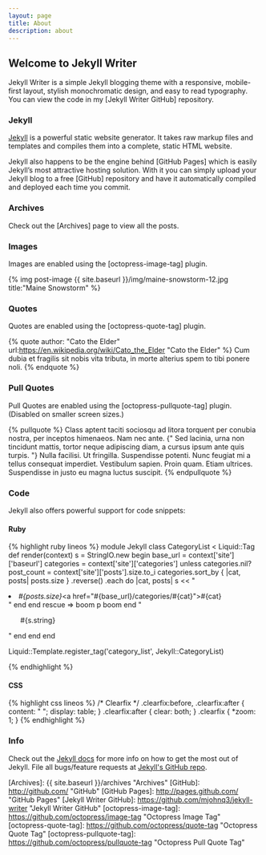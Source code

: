 ```yaml
---
layout: page
title: About
description: about
---
```


## Welcome to Jekyll Writer
Jekyll Writer is a simple Jekyll blogging theme with a responsive, mobile-first
layout, stylish monochromatic design, and easy to read typography. You can view the
code in my [Jekyll Writer GitHub] repository.

### Jekyll
[Jekyll] is a powerful static website generator. It takes raw markup files and templates
and compiles them into a complete, static HTML website.

Jekyll also happens to be the engine behind [GitHub Pages] which is easily Jekyll’s
most attractive hosting solution. With it you can simply upload your Jekyll blog
to a free [GitHub] repository and have it automatically compiled and deployed each
time you commit.

### Archives
Check out the [Archives] page to view all the posts.

### Images
Images are enabled using the [octopress-image-tag] plugin.

{% img post-image {{ site.baseurl }}/img/maine-snowstorm-12.jpg title:"Maine Snowstorm" %}

### Quotes
Quotes are enabled using the [octopress-quote-tag] plugin.

{% quote author: "Cato the Elder" url:https://en.wikipedia.org/wiki/Cato_the_Elder "Cato the Elder" %}
Cum dubia et fragilis sit nobis vita tributa, in morte alterius spem to tibi ponere noli.
{% endquote %}

### Pull Quotes
Pull Quotes are enabled using the [octopress-pullquote-tag] plugin. (Disabled on smaller
screen sizes.)

{% pullquote %}
Class aptent taciti sociosqu ad litora torquent per conubia nostra, per inceptos
himenaeos. Nam nec ante. {" Sed lacinia, urna non tincidunt mattis, tortor neque adipiscing
diam, a cursus ipsum ante quis turpis. "} Nulla facilisi. Ut fringilla. Suspendisse potenti.
Nunc feugiat mi a tellus consequat imperdiet. Vestibulum sapien. Proin quam.
Etiam ultrices. Suspendisse in justo eu magna luctus suscipit.
{% endpullquote %}

### Code
Jekyll also offers powerful support for code snippets:

#### Ruby
{% highlight ruby lineos %}
module Jekyll
  class CategoryList < Liquid::Tag
    def render(context)
      s = StringIO.new
      begin
        base_url = context['site']['baseurl']
        categories = context['site']['categories']
        unless categories.nil?
          post_count = context['site']['posts'].size.to_i
          categories.sort_by { |cat, posts| posts.size }
            .reverse()
            .each do |cat, posts|
               s << "<li><em>#{posts.size}</em><a href=\"#{base_url}/categories/#{cat}\">#{cat}</a></li>"
            end
        end
      rescue => boom
        p boom
      end
      "<ul>#{s.string}</ul>"
    end
  end
end

Liquid::Template.register_tag('category_list', Jekyll::CategoryList)

{% endhighlight %}

#### CSS
{% highlight css lineos %}
/* Clearfix */
.clearfix:before,
.clearfix:after {
  content: " ";
  display: table;
}
.clearfix:after {
  clear: both;
}
.clearfix {
  *zoom: 1;
}
{% endhighlight %}

### Info
Check out the [Jekyll docs] for more info on how to get the most out of Jekyll. File all bugs/feature requests at [Jekyll's GitHub repo][jekyll-gh].


[jekyll-gh]: http://github.com/mojombo/jekyll "Jekyll GitHub repo"
[Jekyll]:    http://jekyllrb.com "Jekyll"
[Jekyll docs]: http://jekyllrb.com/docs/home/ "Jekyll documentation"
[Archives]: {{ site.baseurl }}/archives "Archives"
[GitHub]: http://github.com/ "GitHub"
[GitHub Pages]: http://pages.github.com/ "GitHub Pages"
[Jekyll Writer GitHub]: https://github.com/mjohnq3/jekyll-writer "Jekyll Writer GitHub"
[octopress-image-tag]: https://github.com/octopress/image-tag "Octopress Image Tag"
[octopress-quote-tag]: https://github.com/octopress/quote-tag "Octopress Quote Tag"
[octopress-pullquote-tag]: https://github.com/octopress/pullquote-tag "Octopress Pull Quote Tag"
